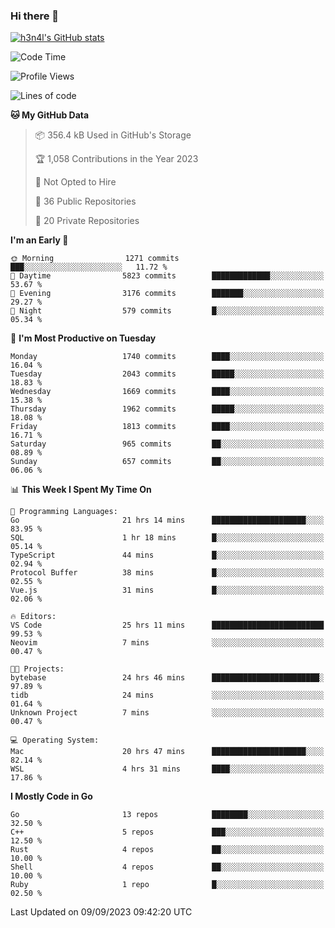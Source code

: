 ### Hi there 👋

[![h3n4l's GitHub stats](https://github-readme-stats.vercel.app/api?username=h3n4l&count_private=true&show_icons=true&theme=radical)](https://github.com/h3n4l/github-readme-stats)

<!--START_SECTION:waka-->
![Code Time](http://img.shields.io/badge/Code%20Time-1%2C576%20hrs%2011%20mins-blue)

![Profile Views](http://img.shields.io/badge/Profile%20Views-13-blue)

![Lines of code](https://img.shields.io/badge/From%20Hello%20World%20I%27ve%20Written-3.0%20million%20lines%20of%20code-blue)

**🐱 My GitHub Data** 

> 📦 356.4 kB Used in GitHub's Storage 
 > 
> 🏆 1,058 Contributions in the Year 2023
 > 
> 🚫 Not Opted to Hire
 > 
> 📜 36 Public Repositories 
 > 
> 🔑 20 Private Repositories 
 > 
**I'm an Early 🐤** 

```text
🌞 Morning                1271 commits        ███░░░░░░░░░░░░░░░░░░░░░░   11.72 % 
🌆 Daytime                5823 commits        █████████████░░░░░░░░░░░░   53.67 % 
🌃 Evening                3176 commits        ███████░░░░░░░░░░░░░░░░░░   29.27 % 
🌙 Night                  579 commits         █░░░░░░░░░░░░░░░░░░░░░░░░   05.34 % 
```
📅 **I'm Most Productive on Tuesday** 

```text
Monday                   1740 commits        ████░░░░░░░░░░░░░░░░░░░░░   16.04 % 
Tuesday                  2043 commits        █████░░░░░░░░░░░░░░░░░░░░   18.83 % 
Wednesday                1669 commits        ████░░░░░░░░░░░░░░░░░░░░░   15.38 % 
Thursday                 1962 commits        █████░░░░░░░░░░░░░░░░░░░░   18.08 % 
Friday                   1813 commits        ████░░░░░░░░░░░░░░░░░░░░░   16.71 % 
Saturday                 965 commits         ██░░░░░░░░░░░░░░░░░░░░░░░   08.89 % 
Sunday                   657 commits         ██░░░░░░░░░░░░░░░░░░░░░░░   06.06 % 
```


📊 **This Week I Spent My Time On** 

```text
💬 Programming Languages: 
Go                       21 hrs 14 mins      █████████████████████░░░░   83.95 % 
SQL                      1 hr 18 mins        █░░░░░░░░░░░░░░░░░░░░░░░░   05.14 % 
TypeScript               44 mins             █░░░░░░░░░░░░░░░░░░░░░░░░   02.94 % 
Protocol Buffer          38 mins             █░░░░░░░░░░░░░░░░░░░░░░░░   02.55 % 
Vue.js                   31 mins             █░░░░░░░░░░░░░░░░░░░░░░░░   02.06 % 

🔥 Editors: 
VS Code                  25 hrs 11 mins      █████████████████████████   99.53 % 
Neovim                   7 mins              ░░░░░░░░░░░░░░░░░░░░░░░░░   00.47 % 

🐱‍💻 Projects: 
bytebase                 24 hrs 46 mins      ████████████████████████░   97.89 % 
tidb                     24 mins             ░░░░░░░░░░░░░░░░░░░░░░░░░   01.64 % 
Unknown Project          7 mins              ░░░░░░░░░░░░░░░░░░░░░░░░░   00.47 % 

💻 Operating System: 
Mac                      20 hrs 47 mins      █████████████████████░░░░   82.14 % 
WSL                      4 hrs 31 mins       ████░░░░░░░░░░░░░░░░░░░░░   17.86 % 
```

**I Mostly Code in Go** 

```text
Go                       13 repos            ████████░░░░░░░░░░░░░░░░░   32.50 % 
C++                      5 repos             ███░░░░░░░░░░░░░░░░░░░░░░   12.50 % 
Rust                     4 repos             ██░░░░░░░░░░░░░░░░░░░░░░░   10.00 % 
Shell                    4 repos             ██░░░░░░░░░░░░░░░░░░░░░░░   10.00 % 
Ruby                     1 repo              █░░░░░░░░░░░░░░░░░░░░░░░░   02.50 % 
```




 Last Updated on 09/09/2023 09:42:20 UTC
<!--END_SECTION:waka-->

